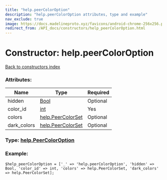 ```yaml
---
title: "help.peerColorOption"
description: "help.peerColorOption attributes, type and example"
nav_exclude: true
image: https://docs.madelineproto.xyz/favicons/android-chrome-256x256.png
redirect_from: /API_docs/constructors/help_peerColorOption.html
---
```

# Constructor: help.peerColorOption  
[Back to constructors index](/API_docs/constructors/index.html)



### Attributes:

| Name     |    Type       | Required |
|----------|---------------|----------|
|hidden|[Bool](/API_docs/types/Bool.html) | Optional|
|color\_id|[int](/API_docs/types/int.html) | Yes|
|colors|[help.PeerColorSet](/API_docs/constructors/help.PeerColorSet.html) | Optional|
|dark\_colors|[help.PeerColorSet](/API_docs/constructors/help.PeerColorSet.html) | Optional|



### Type: [help.PeerColorOption](/API_docs/types/help.PeerColorOption.html)


### Example:

```
$help_peerColorOption = ['_' => 'help.peerColorOption', 'hidden' => Bool, 'color_id' => int, 'colors' => help.PeerColorSet, 'dark_colors' => help.PeerColorSet];
```  
